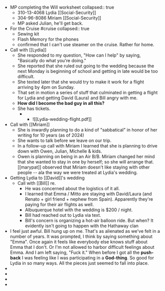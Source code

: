- MP completing the Will worksheet
  collapsed:: true
	- 310-13-4068 Lydia [[Social-Security]]
	- 304-96-8086 Miriam [[Social-Security]]
	- MP asked Julian, he'll get back.
- For the Cruise #cruise
  collapsed:: true
	- Sewing kit
	- Flash Memory for the phones
	- confirmed that I can't use steamer on the cruise. Rather for home.
- Call with [[Lydia]]
	- She responded to my question, "How can I help" by saying, "Basically do what you're doing."
	- She reported that she ruled out going to the wedding because  the next Monday is beginning of school and getting in late would be too difficult.
	- She texted later that she would try to make it work for a flight arriving by 4pm on Sunday. 
	- That set in motion a series of stuff that culminated in getting a flight for Lydia and getting David (Laura) and Bill angry with me.
	- **How did I become the bad guy in all this?**
	- She has tickets. 
		- - ![[Lydia-wedding-flight.pdf]]
- Call with [[Miriam]]
	- She is inwardly planning to do a kind of "sabbatical" in honor of her writing for 10 years (as of 2024)
	- She wants to talk before we leave on our trip.
	- In a follow-up call with Miriam I learned that she is planning to drive down with Owen, Julian, Michelle & kids. 
	- Owen is planning on being in an Air B/B. Miriam changed her mind that she wanted to stay in one by herself; so she will arrange that. [[marypat]] observed that Miriam doesn't like staying with other people -- ala the way we were treated at Lydia's wedding.
- Getting Lydia to [[David]]'s wedding
	- Call with [[Bill]] re. 
		- He was concerned about the logistics of it all.
		- I learned that Emma / Mitto are staying with David/Laura (and Renato + girl friend + nephew from Spain). Apparently they're paying for their air flights as well.
		- Albuquerque hotel with the wedding is $200 / night.
		- Bill had reached out to Lydia via  text.
		- Bill's concern is organizing a hot-air balloon ride. But when? It evidently isn't going to happen with the Hathaway clan
- I feel just awful. Bill hung up on me. That's as alienated as we've felt in a number of years. It was prompted, I think by saying something about "Emma". Once again it feels like everybody else knows stuff about Emma that I don't. Or  I'm not allowed to harbor difficult feelings about Emma. And I am left saying, "Fuck it." When before I got all the **push-back** I was feeling like I was participating in a **God-thing**. So good for Lydia in so many ways. All the pieces just seemed to fall into place.
-
-
-
-